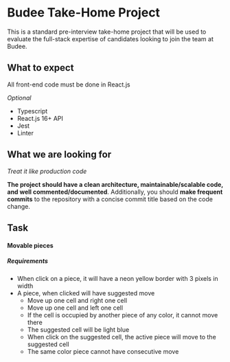 # Budee Take-Home Project

This is a standard pre-interview take-home project that will be used to evaluate the full-stack expertise of candidates looking to join the team at Budee.


## What to expect
All front-end code must be done in React.js

*Optional*
- Typescript
- React.js 16+ API
- Jest
- Linter

## What we are looking for
*Treat it like production code*

**The project should have a clean architecture, maintainable/scalable code, and well commented/documented**.  Additionally, you should **make frequent commits** to the repository with a concise commit title based on the code change.

## Task
#### Movable pieces

##### Requirements
- When click on a piece, it will have a neon yellow border with 3 pixels in width
- A piece, when clicked will have suggested move
  - Move up one cell and right one cell
  - Move up one cell and left one cell
  - If the cell is occupied by another piece of any color, it cannot move there
  - The suggested cell will be light blue
  - When click on the suggested cell, the active piece will move to the suggested cell
  - The same color piece cannot have consecutive move

